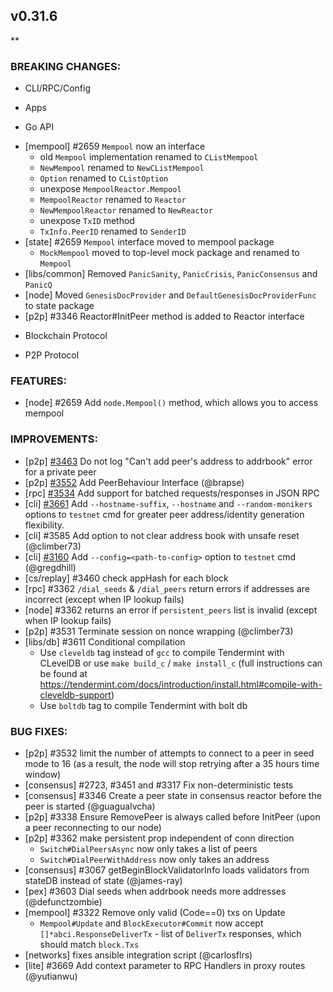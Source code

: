 ## v0.31.6

**

### BREAKING CHANGES:

* CLI/RPC/Config

* Apps

* Go API
- [mempool] \#2659 `Mempool` now an interface
  * old `Mempool` implementation renamed to `CListMempool`
  * `NewMempool` renamed to `NewCListMempool`
  * `Option` renamed to `CListOption`
  * unexpose `MempoolReactor.Mempool`
  * `MempoolReactor` renamed to `Reactor`
  * `NewMempoolReactor` renamed to `NewReactor`
  * unexpose `TxID` method
  * `TxInfo.PeerID` renamed to `SenderID`
- [state] \#2659 `Mempool` interface moved to mempool package
  * `MockMempool` moved to top-level mock package and renamed to `Mempool`
- [libs/common] Removed `PanicSanity`, `PanicCrisis`, `PanicConsensus` and `PanicQ`
- [node] Moved `GenesisDocProvider` and `DefaultGenesisDocProviderFunc` to state package
- [p2p] \#3346 Reactor#InitPeer method is added to Reactor interface

* Blockchain Protocol

* P2P Protocol

### FEATURES:
- [node] \#2659 Add `node.Mempool()` method, which allows you to access mempool

### IMPROVEMENTS:
- [p2p] [\#3463](https://github.com/tendermint/tendermint/pull/3463) Do not log "Can't add peer's address to addrbook" error for a private peer
- [p2p] [\#3552](https://github.com/tendermint/tendermint/pull/3552) Add PeerBehaviour Interface (@brapse)
- [rpc] [\#3534](https://github.com/tendermint/tendermint/pull/3534) Add support for batched requests/responses in JSON RPC
- [cli] [\#3661](https://github.com/tendermint/tendermint/pull/3661) Add
  `--hostname-suffix`, `--hostname` and `--random-monikers` options to `testnet`
  cmd for greater peer address/identity generation flexibility.
- [cli] \#3585 Add option to not clear address book with unsafe reset (@climber73)
- [cli] [\#3160](https://github.com/tendermint/tendermint/issues/3160) Add `--config=<path-to-config>` option to `testnet` cmd (@gregdhill)
- [cs/replay] \#3460 check appHash for each block
- [rpc] \#3362 `/dial_seeds` & `/dial_peers` return errors if addresses are incorrect (except when IP lookup fails)
- [node] \#3362 returns an error if `persistent_peers` list is invalid (except when IP lookup fails)
- [p2p] \#3531 Terminate session on nonce wrapping (@climber73)
- [libs/db] \#3611 Conditional compilation
  * Use `cleveldb` tag instead of `gcc` to compile Tendermint with CLevelDB or
    use `make build_c` / `make install_c` (full instructions can be found at
    https://tendermint.com/docs/introduction/install.html#compile-with-cleveldb-support)
  * Use `boltdb` tag to compile Tendermint with bolt db

### BUG FIXES:
- [p2p] \#3532 limit the number of attempts to connect to a peer in seed mode
  to 16 (as a result, the node will stop retrying after a 35 hours time window)
- [consensus] \#2723, \#3451 and \#3317 Fix non-deterministic tests
- [consensus] \#3346 Create a peer state in consensus reactor before the peer
  is started (@guagualvcha)
- [p2p] \#3338 Ensure RemovePeer is always called before InitPeer (upon a peer
  reconnecting to our node)
- [p2p] \#3362 make persistent prop independent of conn direction
  * `Switch#DialPeersAsync` now only takes a list of peers
  * `Switch#DialPeerWithAddress` now only takes an address
- [consensus] \#3067 getBeginBlockValidatorInfo loads validators from stateDB instead of state (@james-ray)
- [pex] \#3603 Dial seeds when addrbook needs more addresses (@defunctzombie)
- [mempool] \#3322 Remove only valid (Code==0) txs on Update
  * `Mempool#Update` and `BlockExecutor#Commit` now accept
    `[]*abci.ResponseDeliverTx` - list of `DeliverTx` responses, which should
    match `block.Txs`
- [networks] fixes ansible integration script (@carlosflrs)
- [lite] \#3669 Add context parameter to RPC Handlers in proxy routes (@yutianwu)
